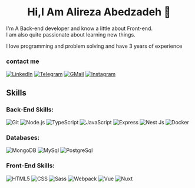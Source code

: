 <h1 align="center">Hi,I Am Alireza Abedzadeh 👋</h1>

I'm A Back-end developer and know a little about Front-end.    
I am also quite passionate about learning new things.

I love programming and problem solving and have 3 years of experience

### contact me

[![LinkedIn](https://img.shields.io/badge/linkedin-%230077B5.svg?style=for-the-badge&logo=linkedin&logoColor=white)](https://www.linkedin.com/in/alirezaJS74)
[![Telegram](https://img.shields.io/badge/Channel-f0f0f0?&style=for-the-badge&logoColor=white&logo=telegram)](https://t.me/alireza_ab74) 
[![GMail](https://img.shields.io/badge/gmail-f0f0f0?&style=for-the-badge&logo=gmail&logoColor=white&color=ea4335)](mailto:abedzadehalireza19@gmail.com)
[![Instagram](https://img.shields.io/badge/-Instagram-000?&logo=Instagram)](https://www.instagram.com/alireza_ab95)

## Skills

### Back-End Skills:

![Git](https://img.shields.io/badge/-Git-000?&logo=git)
![Node.js](https://img.shields.io/badge/-Node-000?&logo=node.js)
![TypeScript](https://img.shields.io/badge/-TypeScript-000?&logo=TypeScript&logoColor=007ACC)
![JavaScript](https://img.shields.io/badge/-JavaScript-000?&logo=JavaScript&logoColor=ddc508)
![Express](https://img.shields.io/badge/-Express-000?&logo=Express&logoColor=4479A1)
![Nest Js](https://img.shields.io/badge/-Nest%20Js-000?&logo=NestJs&logoColor=E0234E)
![Docker](https://img.shields.io/badge/-Docker-000?&logo=docker&logoColor=003F8C)

### Databases:

![MongoDB](https://img.shields.io/badge/-MongoDB-000?&logo=mongodb&logoColor=47A248)
![MySql](https://img.shields.io/badge/-MySql-000?&logo=MySQL&logoColor=4479A1)
![PostgreSql](https://img.shields.io/badge/-PostgreSql-000?&logo=postgresql&logoColor=336791)


### Front-End Skills:

![HTML5](https://img.shields.io/badge/-HTML5-000?&logo=html5&logoColor=E34F26)
![CSS](https://img.shields.io/badge/-CSS-000?&logo=css3&logoColor=1572B6)
![Sass](https://img.shields.io/badge/-Sass-000?&logo=Sass)
![Webpack](https://img.shields.io/badge/-Webpack-000?&logo=Webpack)
![Vue](https://img.shields.io/badge/-Vue-000?&logo=Vuedotjs)
![Nuxt](https://img.shields.io/badge/-Nuxt-000?&logo=Nuxt.js)
